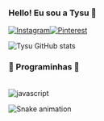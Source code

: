 ### Hello! Eu sou a Tysu 🍪



[![Instagram](https://img.shields.io/badge/Instagram-E4405F?style=for-the-badge&logo=instagram&logoColor=white)](https://www.instagram.com/tysui010/?next=%2F)[![Pinterest](https://img.shields.io/badge/Pinterest-%23E60023.svg?&style=for-the-badge&logo=Pinterest&logoColor=white)](https://br.pinterest.com/tysuis/)

![Tysu GitHub stats](https://github-readme-stats.vercel.app/api?username=tysui&show_icons=true&theme=dracula)

### 🍙 Programinhas 🍙

<div style="display: inline_block"><br/>
<img align="center" alt="javascript" src="https://img.shields.io/badge/JavaScript-F7DF1E?style=for-the-badge&logo=javascript&logoColor=black"/>

![Snake animation](https://github.com/gabsouzkkj/tysui/blob/output/github-contribution-grid-snake.svg)
